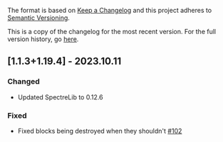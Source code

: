 The format is based on [Keep a Changelog](http://keepachangelog.com/en/1.0.0/) and this project adheres to [Semantic Versioning](http://semver.org/spec/v2.0.0.html).

This is a copy of the changelog for the most recent version. For the full version history, go [here](https://github.com/illusivesoulworks/veinmining/blob/1.19.4/CHANGELOG.md).

## [1.1.3+1.19.4] - 2023.10.11
### Changed
- Updated SpectreLib to 0.12.6
### Fixed
- Fixed blocks being destroyed when they shouldn't [#102](https://github.com/illusivesoulworks/veinmining/issues/102)
